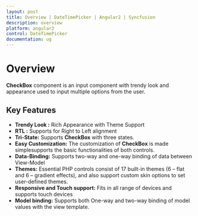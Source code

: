 ```yaml
---
layout: post
title: Overview | DateTimePicker | Angular2 | Syncfusion
description: overview
platform: angular2
control: DateTimePicker
documentation: ug
---
```


# Overview

**CheckBox** component is an input component with trendy look and appearance used to input multiple options from the user.

## Key Features

* **Trendy Look :** Rich Appearance with Theme Support
* **RTL :** Supports for Right to Left alignment
* **Tri-State:** Supports **CheckBox** with three states.
* **Easy Customization:** The customization of **CheckBox** is made simplesupports the basic functionalities of both controls.
* **Data-Binding:** Supports two-way and one-way binding of data between View-Model
* **Themes:** Essential PHP controls consist of 17 built-in themes (6 – flat and 6 – gradient effects), and also support custom skin options to set user-defined themes.
* **Responsive and Touch support:** Fits in all range of devices and supports touch devices
* **Model binding:** Supports both One-way and two-way binding of model values with the view template.  



